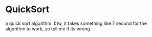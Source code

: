 # QuickSort
a quick sort algorithm.
btw, it takes something like 7 second for the algorithm to work, so tell me if its wrong.
